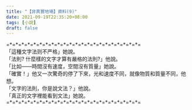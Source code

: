 ```yaml
---
title: "【非真實地場】資料(9)"
date: 2021-09-19T22:35:20+08:00
tags: [小說]
draft: false
---
```


=\*=\*=\*=\*=\*=\*=\*=\*=\*=\*=\*=\*=\*=\*=\*=\*=\*=\*=\*=\*=\*=\*=  
「這種文字法则不严格」她說。  
「法則? 什麼樣的文字才算有嚴格的法則?」他說。  
「比如——時間沒有速度，空間沒有質量」她說。  
「確實！」他又一次驚奇的停了下來，光和速度不同，就像物質和質量不同，他想。   
「文字的法則，你是說文法？」他說。   
「真正的文字裡能看到文法」她說。   
=\*=\*=\*=\*=\*=\*=\*=\*=\*=\*=\*=\*=\*=\*=\*=\*=\*=\*=\*=\*=\*=\*=  